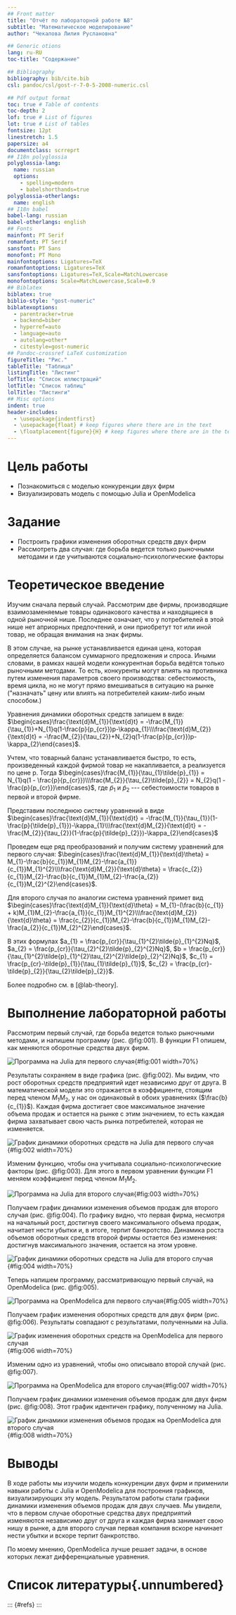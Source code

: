 ```yaml
---
## Front matter
title: "Отчёт по лабораторной работе №8"
subtitle: "Математическое моделирование"
author: "Чекалова Лилия Руслановна"

## Generic otions
lang: ru-RU
toc-title: "Содержание"

## Bibliography
bibliography: bib/cite.bib
csl: pandoc/csl/gost-r-7-0-5-2008-numeric.csl

## Pdf output format
toc: true # Table of contents
toc-depth: 2
lof: true # List of figures
lot: true # List of tables
fontsize: 12pt
linestretch: 1.5
papersize: a4
documentclass: scrreprt
## I18n polyglossia
polyglossia-lang:
  name: russian
  options:
	- spelling=modern
	- babelshorthands=true
polyglossia-otherlangs:
  name: english
## I18n babel
babel-lang: russian
babel-otherlangs: english
## Fonts
mainfont: PT Serif
romanfont: PT Serif
sansfont: PT Sans
monofont: PT Mono
mainfontoptions: Ligatures=TeX
romanfontoptions: Ligatures=TeX
sansfontoptions: Ligatures=TeX,Scale=MatchLowercase
monofontoptions: Scale=MatchLowercase,Scale=0.9
## Biblatex
biblatex: true
biblio-style: "gost-numeric"
biblatexoptions:
  - parentracker=true
  - backend=biber
  - hyperref=auto
  - language=auto
  - autolang=other*
  - citestyle=gost-numeric
## Pandoc-crossref LaTeX customization
figureTitle: "Рис."
tableTitle: "Таблица"
listingTitle: "Листинг"
lofTitle: "Список иллюстраций"
lotTitle: "Список таблиц"
lolTitle: "Листинги"
## Misc options
indent: true
header-includes:
  - \usepackage{indentfirst}
  - \usepackage{float} # keep figures where there are in the text
  - \floatplacement{figure}{H} # keep figures where there are in the text
---
```


# Цель работы

- Познакомиться с моделью конкуренции двух фирм
- Визуализировать модель с помощью Julia и OpenModelica

# Задание

- Построить графики изменения оборотных средств двух фирм
- Рассмотреть два случая: где борьба ведется только рыночными методами и где учитываются социально-психологические факторы

# Теоретическое введение

Изучим сначала первый случай. Рассмотрим две фирмы, производящие взаимозаменяемые товары одинакового качества и находящиеся в одной рыночной нише. Последнее означает, что у потребителей в этой нише нет априорных предпочтений, и они приобретут тот или иной товар, не обращая внимания на знак фирмы.

В этом случае, на рынке устанавливается единая цена, которая определяется балансом суммарного предложения и спроса. Иными словами, в рамках нашей модели конкурентная борьба ведётся только рыночными методами. То есть, конкуренты могут влиять на противника путем изменения параметров своего производства: себестоимость, время цикла, но не могут прямо вмешиваться в ситуацию на рынке ("назначать" цену или влиять на потребителей каким-либо иным способом.)

Уравнения динамики оборотных средств запишем в виде: $\begin{cases}\frac{\text{d}M_{1}}{\text{d}t} = -\frac{M_{1}}{\tau_{1}}+N_{1}q(1-\frac{p}{p_{cr}})p-\kappa_{1}\\\frac{\text{d}M_{2}}{\text{d}t} = -\frac{M_{2}}{\tau_{2}}+N_{2}q(1-\frac{p}{p_{cr}})p-\kappa_{2}\end{cases}$.

Учтем, что товарный баланс устанавливается быстро, то есть, произведенный каждой фирмой товар не накапливается, а реализуется по цене p. Тогда $\begin{cases}\frac{M_{1}}{\tau_{1}\tilde{p}_{1}} = N_{1}q(1 - \frac{p}{p_{cr}})\\\frac{M_{2}}{\tau_{2}\tilde{p}_{2}} = N_{2}q(1 - \frac{p}{p_{cr}})\end{cases}$, где $\tilde{p}_{1}$ и $\tilde{p}_{2}$ --- себестоимости товаров в первой и второй фирме.

Представим последнюю систему уравнений в виде $\begin{cases}\frac{\text{d}M_{1}}{\text{d}t} = -\frac{M_{1}}{\tau_{1}}(1-\frac{p}{\tilde{p}_{1}})-\kappa_{1}\\\frac{\text{d}M_{2}}{\text{d}t} = -\frac{M_{2}}{\tau_{2}}(1-\frac{p}{\tilde{p}_{2}})-\kappa_{2}\end{cases}$

Проведем еще ряд преобразований и получим систему уравнений для первого случая: $\begin{cases}\frac{\text{d}M_{1}}{\text{d}\theta} = M_{1}-\frac{b}{c_{1}}M_{1}M_{2}-\frac{a_{1}}{c_{1}}M_{1}^{2}\\\frac{\text{d}M_{2}}{\text{d}\theta} = \frac{c_{2}}{c_{1}}M_{2}-\frac{b}{c_{1}}M_{1}M_{2}-\frac{a_{2}}{c_{1}}M_{2}^{2}\end{cases}$.

Для второго случая по аналогии система уравнений примет вид $\begin{cases}\frac{\text{d}M_{1}}{\text{d}\theta} = M_{1}-(\frac{b}{c_{1}} + k)M_{1}M_{2}-\frac{a_{1}}{c_{1}}M_{1}^{2}\\\frac{\text{d}M_{2}}{\text{d}\theta} = \frac{c_{2}}{c_{1}}M_{2}-\frac{b}{c_{1}}M_{1}M_{2}-\frac{a_{2}}{c_{1}}M_{2}^{2}\end{cases}$.

В этих формулах $a_{1} = \frac{p_{cr}}{\tau_{1}^{2}\tilde{p}_{1}^{2}Nq}$, $a_{2} = \frac{p_{cr}}{\tau_{2}^{2}\tilde{p}_{2}^{2}Nq}$, $b = \frac{p_{cr}}{\tau_{1}^{2}\tilde{p}_{1}^{2}\tau_{2}^{2}\tilde{p}_{2}^{2}Nq}$, $c_{1} = \frac{p_{cr}-\tilde{p}_{1}}{\tau_{1}\tilde{p}_{1}}$, $c_{2} = \frac{p_{cr}-\tilde{p}_{2}}{\tau_{2}\tilde{p}_{2}}$.

Более подробно см. в [@lab-theory].

# Выполнение лабораторной работы

Рассмотрим первый случай, где борьба ведется только рыночными методами, и напишем программу (рис. @fig:001). В функции F1 опишем, как меняются оборотные средства двух фирм.

![Программа на Julia для первого случая](image/1.png){#fig:001 width=70%}

Результаты сохраняем в виде графика (рис. @fig:002). Мы видим, что рост оборотных средств предприятий идет независимо друг от друга. В математической модели это отражается в коэффициенте, стоящим перед членом $M_{1}M_{2}$, у нас он одинаковый в обоих уравнениях ($\frac{b}{c_{1}}$). Каждая фирма достигает свое максимальное значение объема продаж и остается на рынке с этим значением, то есть каждая фирма захватывает свою часть рынка потребителей, которая не изменяется.

![График динамики оборотных средств на Julia для первого случая](image/lab8_1.png){#fig:002 width=70%}

Изменим функцию, чтобы она учитывала социально-психологические факторы (рис. @fig:003). Для этого в первом уравнении функции F1 меняем коэффициент перед членом $M_{1}M_{2}$.

![Программа на Julia для второго случая](image/2.png){#fig:003 width=70%}

Получаем график динамики изменения объемов продаж для второго случая (рис. @fig:004). По графику видно, что первая фирма, несмотря на начальный рост, достигнув своего максимального объема продаж, начитает нести убытки и, в итоге, терпит банкротство. Динамика роста объемов оборотных средств второй фирмы остается без изменения: достигнув максимального значения, остается на этом уровне.

![График динамики оборотных средств на Julia для второго случая](image/lab8_2.png){#fig:004 width=70%}

Теперь напишем программу, рассматривающую первый случай, на OpenModelica (рис. @fig:005).

![Программа на OpenModelica для первого случая](image/3.png){#fig:005 width=70%}

Получаем график изменения оборотных средств для двух фирм (рис. @fig:006). Результаты совпадают с результатами, полученными на Julia.

![График изменения оборотных средств на OpenModelica для первого случая](image/lab8_om1.png){#fig:006 width=70%}

Изменим одно из уравнений, чтобы оно описывало второй случай (рис. @fig:007).

![Программа на OpenModelica для второго случая](image/4.png){#fig:007 width=70%}

Получаем график динамики изменения объемов продаж для двух фирм (рис. @fig:008). Этот график идентичен графику, полученному на Julia.

![График динамики изменения объемов продаж на OpenModelica для второго случая](image/lab8_om2.png){#fig:008 width=70%}

# Выводы

В ходе работы мы изучили модель конкуренции двух фирм и применили навыки работы с Julia и OpenModelica для построения графиков, визуализирующих эту модель. Результатом работы стали графики динамики изменения объемов продаж для двух случаев. Мы увидели, что в первом случае оборотные средства двух предприятий изменяются независимо друг от друга и каждая фирма занимает свою нишу в рынке, а для второго случая первая компания вскоре начинает нести убытки и вскоре терпит банкротство.

По моему мнению, OpenModelica лучше решает задачи, в основе которых лежат дифференциальные уравнения.

# Список литературы{.unnumbered}

::: {#refs}
:::